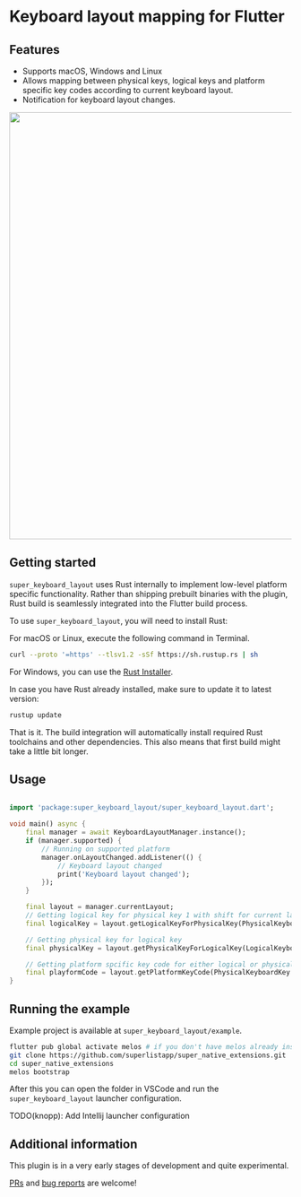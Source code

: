 # Keyboard layout mapping for Flutter

## Features

- Supports macOS, Windows and Linux
- Allows mapping between physical keys, logical keys and platform specific key codes according to current keyboard layout.
- Notification for keyboard layout changes.

<img src="https://user-images.githubusercontent.com/96958/189333008-04ac239e-07d9-49c1-90ef-6bfe4bd4c86d.png" width="762">

## Getting started

`super_keyboard_layout` uses Rust internally to implement low-level platform specific functionality. Rather than shipping prebuilt binaries with the plugin, Rust build is seamlessly integrated into the Flutter build process.

To use `super_keyboard_layout`, you will need to install Rust:

For macOS or Linux, execute the following command in Terminal.
```bash
curl --proto '=https' --tlsv1.2 -sSf https://sh.rustup.rs | sh
```
For Windows, you can use the [Rust Installer](https://static.rust-lang.org/rustup/dist/x86_64-pc-windows-msvc/rustup-init.exe).

In case you have Rust already installed, make sure to update it to latest version:

```bash
rustup update
```

That is it. The build integration will automatically install required Rust toolchains and other dependencies. This also means that first build might take a little bit longer.

## Usage

```dart

import 'package:super_keyboard_layout/super_keyboard_layout.dart';

void main() async {
    final manager = await KeyboardLayoutManager.instance();
    if (manager.supported) {
        // Running on supported platform
        manager.onLayoutChanged.addListener(() {
            // Keyboard layout changed
            print('Keyboard layout changed');
        });
    }

    final layout = manager.currentLayout;
    // Getting logical key for physical key 1 with shift for current layout
    final logicalKey = layout.getLogicalKeyForPhysicalKey(PhysicalKeyboardKey.digit1, shift: true);

    // Getting physical key for logical key
    final physicalKey = layout.getPhysicalKeyForLogicalKey(LogicalKeyboardKey.keyA);

    // Getting platform spcific key code for either logical or physical key
    final playformCode = layout.getPlatformKeyCode(PhysicalKeyboardKey.digit1);
}

```

## Running the example

Example project is available at `super_keyboard_layout/example`.

```bash
flutter pub global activate melos # if you don't have melos already installed
git clone https://github.com/superlistapp/super_native_extensions.git
cd super_native_extensions
melos bootstrap
```

After this you can open the folder in VSCode and run the `super_keyboard_layout` launcher configuration.

TODO(knopp): Add Intellij launcher configuration

## Additional information

This plugin is in a very early stages of development and quite experimental.

[PRs](https://github.com/superlistapp/super_native_extensions/pulls) and [bug reports](https://github.com/superlistapp/super_native_extensions/issues) are welcome!
